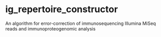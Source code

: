 # ig_repertoire_constructor
An algorithm for error-correction of immunosequencing Illumina MiSeq reads and immunoproteogenomic analysis
